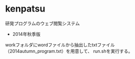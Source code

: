 # kenpatsu
研発プログラムのウェブ閲覧システム


* 2014年秋季版

workフォルダにwordファイルから抽出したtxtファイル（2014autumn_program.txt）を用意して、
run.shを実行する。
